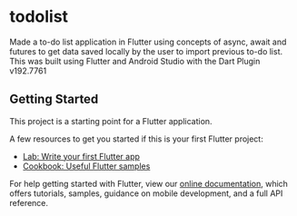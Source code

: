 # todolist

Made a to-do list application in Flutter using concepts of async, await and futures to get data
saved locally by the user to import previous to-do list. This was built using Flutter and Android
Studio with the Dart Plugin v192.7761

## Getting Started

This project is a starting point for a Flutter application.

A few resources to get you started if this is your first Flutter project:

- [Lab: Write your first Flutter app](https://flutter.dev/docs/get-started/codelab)
- [Cookbook: Useful Flutter samples](https://flutter.dev/docs/cookbook)

For help getting started with Flutter, view our
[online documentation](https://flutter.dev/docs), which offers tutorials,
samples, guidance on mobile development, and a full API reference.
